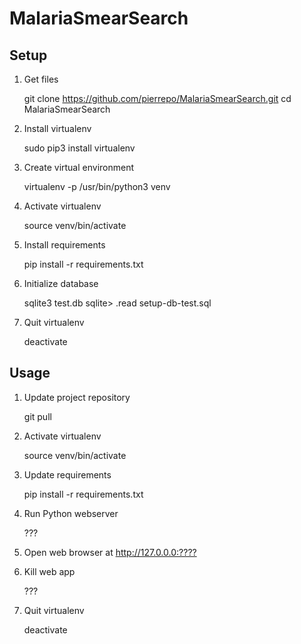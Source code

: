 # MalariaSmearSearch

## Setup

1. Get files

	git clone https://github.com/pierrepo/MalariaSmearSearch.git
	cd MalariaSmearSearch

1. Install virtualenv

	sudo pip3 install virtualenv

2. Create virtual environment

	virtualenv -p /usr/bin/python3 venv

3. Activate virtualenv

	source venv/bin/activate

4. Install requirements

	pip install -r requirements.txt

5. Initialize database

	sqlite3 test.db
	sqlite> .read setup-db-test.sql

6. Quit virtualenv

	deactivate


## Usage

1. Update project repository

	git pull

2. Activate virtualenv

	source venv/bin/activate

3. Update requirements

	pip install -r requirements.txt

4. Run Python webserver

	???

7. Open web browser at <http://127.0.0.0:????>

8. Kill web app

	???

9. Quit virtualenv

	deactivate
